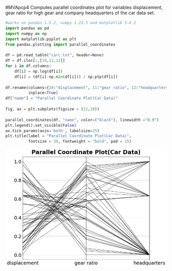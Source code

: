 #MVApcp4
Computes parallel coordinates plot for variables displacement, gear ratio for high
gear and company headquarters of the car data set.

```python
#works on pandas 1.5.2, numpy 1.23.5 and matplotlib 3.6.2
import pandas as pd
import numpy as np
import matplotlib.pyplot as plt
from pandas.plotting import parallel_coordinates

df = pd.read_table("carc.txt", header=None)
df = df.iloc[:,[10,11,12]]
for i in df.columns:
    df[i] = np.log(df[i])
    df[i] = (df[i]-np.min(df[i])) / np.ptp(df[i])

df.rename(columns={10:"displacement", 11:"gear ratio", 12:"headquarters"},
          inplace=True)
df["name"] = "Parallel Coordinate Plot(Car Data)"

fig, ax = plt.subplots(figsize = (12,10))

parallel_coordinates(df, "name", color=("black"), linewidth ="0.9")
plt.legend().set_visible(False)
ax.tick_params(axis='both', labelsize=25)
plt.title(label = "Parallel Coordinate Plot(Car Data)", 
          fontsize = 30, fontweight = "bold", pad = 15)
```
![MVApcp4](MVApcp4_python.png)

